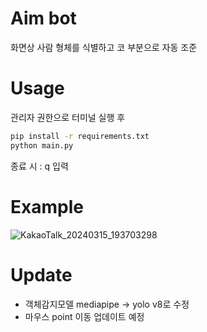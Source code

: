 # Aim bot
화면상 사람 형체를 식별하고 코 부분으로 자동 조준

# Usage
관리자 권한으로 터미널 실행 후
```bash
pip install -r requirements.txt
python main.py
```
종료 시 : q 입력

# Example
![KakaoTalk_20240315_193703298](https://github.com/pincesslucy/auto_aim/assets/98650288/c745798f-2d60-4a78-bede-749f2caaa4bc)


# Update
- 객체감지모델 mediapipe -> yolo v8로 수정
- 마우스 point 이동 업데이트 예정
